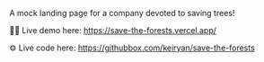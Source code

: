 A mock landing page for a company devoted to saving trees!

👨‍💻 Live demo here: https://save-the-forests.vercel.app/

⚙️ Live code here: https://githubbox.com/keiryan/save-the-forests
